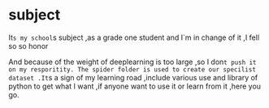 # subject
It`s my school`s subject ,as a grade one student and I`m in change of it ,I fell so so honor


And because of the weight of deeplearning is too large ,so I don`t push it on my resporitity.
The spider folder is used to create our specilist dataset .It`s a sign of my learning road ,include various use and library of python to get what I want ,if anyone want to use it or learn from it ,here you go.
